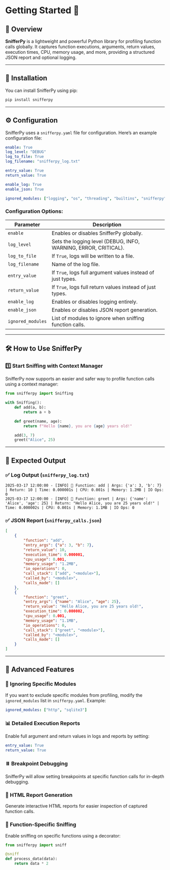 # Getting Started 🚀

## 📌 Overview
**SnifferPy** is a lightweight and powerful Python library for profiling function calls globally. It captures function executions, arguments, return values, execution times, CPU, memory usage, and more, providing a structured JSON report and optional logging.

---

## 🚀 Installation
You can install SnifferPy using pip:
```bash
pip install snifferpy
```

---

## ⚙️ Configuration
SnifferPy uses a `snifferpy.yaml` file for configuration. Here’s an example configuration file:
```yaml
enable: True
log_level: "DEBUG"
log_to_file: True
log_filename: "snifferpy_log.txt"

entry_value: True
return_value: True

enable_log: True
enable_json: True

ignored_modules: ["logging", "os", "threading", "builtins", "snifferpy", "posixpath", "genericpath"]
```
### **Configuration Options:**
| Parameter        | Description |
|----------------|-------------|
| `enable` | Enables or disables SnifferPy globally. |
| `log_level` | Sets the logging level (DEBUG, INFO, WARNING, ERROR, CRITICAL). |
| `log_to_file` | If `True`, logs will be written to a file. |
| `log_filename` | Name of the log file. |
| `entry_value` | If `True`, logs full argument values instead of just types. |
| `return_value` | If `True`, logs full return values instead of just types. |
| `enable_log` | Enables or disables logging entirely. |
| `enable_json` | Enables or disables JSON report generation. |
| `ignored_modules` | List of modules to ignore when sniffing function calls. |

---

## 🛠️ How to Use SnifferPy
### **1️⃣ Start Sniffing with Context Manager**
SnifferPy now supports an easier and safer way to profile function calls using a context manager:
```python
from snifferpy import Sniffing

with Sniffing():
    def add(a, b):
        return a + b

    def greet(name, age):
        return f"Hello {name}, you are {age} years old!"

    add(3, 7)
    greet("Alice", 25)
```
---

## 📝 Expected Output
### **✅ Log Output (`snifferpy_log.txt`)**
```
2025-03-17 12:00:00 - [INFO] 📌 Function: add | Args: {'a': 3, 'b': 7} | Return: 10 | Time: 0.000001s | CPU: 0.001s | Memory: 1.2MB | IO Ops: 0
2025-03-17 12:00:00 - [INFO] 📌 Function: greet | Args: {'name': 'Alice', 'age': 25} | Return: "Hello Alice, you are 25 years old!" | Time: 0.000002s | CPU: 0.001s | Memory: 1.1MB | IO Ops: 0
```

### **✅ JSON Report (`snifferpy_calls.json`)**
```json
[
    {
        "function": "add",
        "entry_args": {"a": 3, "b": 7},
        "return_value": 10,
        "execution_time": 0.000001,
        "cpu_usage": 0.001,
        "memory_usage": "1.2MB",
        "io_operations": 0,
        "call_stack": ["add", "<module>"],
        "called_by": "<module>",
        "calls_made": []
    },
    {
        "function": "greet",
        "entry_args": {"name": "Alice", "age": 25},
        "return_value": "Hello Alice, you are 25 years old!",
        "execution_time": 0.000002,
        "cpu_usage": 0.001,
        "memory_usage": "1.1MB",
        "io_operations": 0,
        "call_stack": ["greet", "<module>"],
        "called_by": "<module>",
        "calls_made": []
    }
]
```

---

## 📌 Advanced Features
### **🔎 Ignoring Specific Modules**
If you want to exclude specific modules from profiling, modify the `ignored_modules` list in `snifferpy.yaml`. Example:
```yaml
ignored_modules: ["http", "sqlite3"]
```

### **📊 Detailed Execution Reports**
Enable full argument and return values in logs and reports by setting:
```yaml
entry_value: True
return_value: True
```

### **⏸️ Breakpoint Debugging**
SnifferPy will allow setting breakpoints at specific function calls for in-depth debugging.

### **📝 HTML Report Generation**
Generate interactive HTML reports for easier inspection of captured function calls.

### **🔎 Function-Specific Sniffing**
Enable sniffing on specific functions using a decorator:
```python
from snifferpy import sniff

@sniff
def process_data(data):
    return data * 2
```

